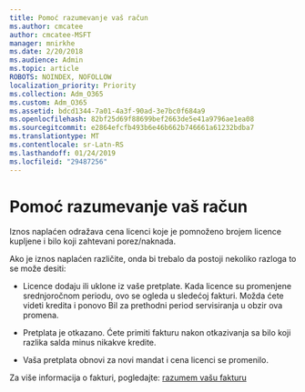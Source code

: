```yaml
---
title: Pomoć razumevanje vaš račun
ms.author: cmcatee
author: cmcatee-MSFT
manager: mnirkhe
ms.date: 2/20/2018
ms.audience: Admin
ms.topic: article
ROBOTS: NOINDEX, NOFOLLOW
localization_priority: Priority
ms.collection: Adm_O365
ms.custom: Adm_O365
ms.assetid: bdcd1344-7a01-4a3f-90ad-3e7bc0f684a9
ms.openlocfilehash: 82bf25d69f88699bef2663de5e41a9796ae1ea08
ms.sourcegitcommit: e2864efcfb493b6e46b662b746661a61232bdba7
ms.translationtype: MT
ms.contentlocale: sr-Latn-RS
ms.lasthandoff: 01/24/2019
ms.locfileid: "29487256"
---
```

# <a name="help-understanding-your-bill"></a>Pomoć razumevanje vaš račun

Iznos naplaćen odražava cena licenci koje je pomnoženo brojem licence kupljene i bilo koji zahtevani porez/naknada.
  
Ako je iznos naplaćen različite, onda bi trebalo da postoji nekoliko razloga to se može desiti:
  
- Licence dodaju ili uklone iz vaše pretplate. Kada licence su promenjene srednjoročnom periodu, ovo se ogleda u sledećoj fakturi. Možda ćete videti kredita i ponovo Bil za prethodni period servisiranja u obzir ova promena.
    
- Pretplata je otkazano. Ćete primiti fakturu nakon otkazivanja sa bilo koji razlika salda minus nikakve kredite.
    
- Vaša pretplata obnovi za novi mandat i cena licenci se promenilo.
    
Za više informacija o fakturi, pogledajte: [razumem vašu fakturu](https://support.office.com/article/0724b428-fb59-4962-8c37-6674166d7507)
  

